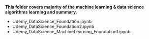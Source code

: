 **This folder covers majority of the machine learning & data science algorithms learning and summary.** 
- Udemy_DataScience_Foundation.ipynb
- Udemy_DataScience_Foundation2.ipynb
- Udemy_DataScience_MachineLearning_Foundation1.ipynb
